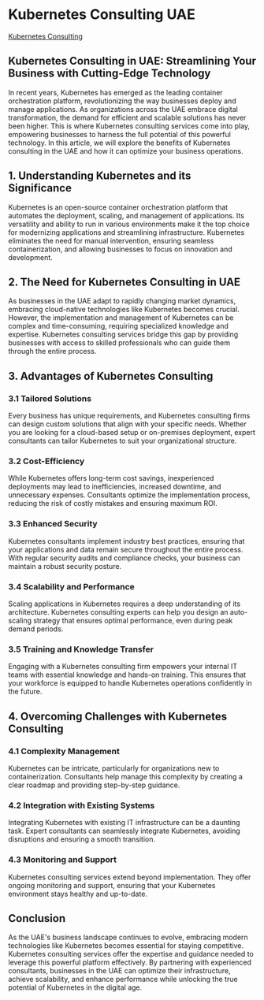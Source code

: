 # Kubernetes Consulting UAE

[Kubernetes Consulting](https://kubernetes.ae)

## Kubernetes Consulting in UAE: Streamlining Your Business with Cutting-Edge Technology

In recent years, Kubernetes has emerged as the leading container orchestration platform, revolutionizing the way businesses deploy and manage applications. As organizations across the UAE embrace digital transformation, the demand for efficient and scalable solutions has never been higher. This is where Kubernetes consulting services come into play, empowering businesses to harness the full potential of this powerful technology. In this article, we will explore the benefits of Kubernetes consulting in the UAE and how it can optimize your business operations.

## 1. Understanding Kubernetes and its Significance

Kubernetes is an open-source container orchestration platform that automates the deployment, scaling, and management of applications. Its versatility and ability to run in various environments make it the top choice for modernizing applications and streamlining infrastructure. Kubernetes eliminates the need for manual intervention, ensuring seamless containerization, and allowing businesses to focus on innovation and development.

## 2. The Need for Kubernetes Consulting in UAE

As businesses in the UAE adapt to rapidly changing market dynamics, embracing cloud-native technologies like Kubernetes becomes crucial. However, the implementation and management of Kubernetes can be complex and time-consuming, requiring specialized knowledge and expertise. Kubernetes consulting services bridge this gap by providing businesses with access to skilled professionals who can guide them through the entire process.

## 3. Advantages of Kubernetes Consulting

### 3.1 Tailored Solutions

Every business has unique requirements, and Kubernetes consulting firms can design custom solutions that align with your specific needs. Whether you are looking for a cloud-based setup or on-premises deployment, expert consultants can tailor Kubernetes to suit your organizational structure.

### 3.2 Cost-Efficiency

While Kubernetes offers long-term cost savings, inexperienced deployments may lead to inefficiencies, increased downtime, and unnecessary expenses. Consultants optimize the implementation process, reducing the risk of costly mistakes and ensuring maximum ROI.

### 3.3 Enhanced Security

Kubernetes consultants implement industry best practices, ensuring that your applications and data remain secure throughout the entire process. With regular security audits and compliance checks, your business can maintain a robust security posture.

### 3.4 Scalability and Performance

Scaling applications in Kubernetes requires a deep understanding of its architecture. Kubernetes consulting experts can help you design an auto-scaling strategy that ensures optimal performance, even during peak demand periods.

### 3.5 Training and Knowledge Transfer

Engaging with a Kubernetes consulting firm empowers your internal IT teams with essential knowledge and hands-on training. This ensures that your workforce is equipped to handle Kubernetes operations confidently in the future.

## 4. Overcoming Challenges with Kubernetes Consulting

### 4.1 Complexity Management

Kubernetes can be intricate, particularly for organizations new to containerization. Consultants help manage this complexity by creating a clear roadmap and providing step-by-step guidance.

### 4.2 Integration with Existing Systems

Integrating Kubernetes with existing IT infrastructure can be a daunting task. Expert consultants can seamlessly integrate Kubernetes, avoiding disruptions and ensuring a smooth transition.

### 4.3 Monitoring and Support

Kubernetes consulting services extend beyond implementation. They offer ongoing monitoring and support, ensuring that your Kubernetes environment stays healthy and up-to-date.

## Conclusion

As the UAE's business landscape continues to evolve, embracing modern technologies like Kubernetes becomes essential for staying competitive. Kubernetes consulting services offer the expertise and guidance needed to leverage this powerful platform effectively. By partnering with experienced consultants, businesses in the UAE can optimize their infrastructure, achieve scalability, and enhance performance while unlocking the true potential of Kubernetes in the digital age.
